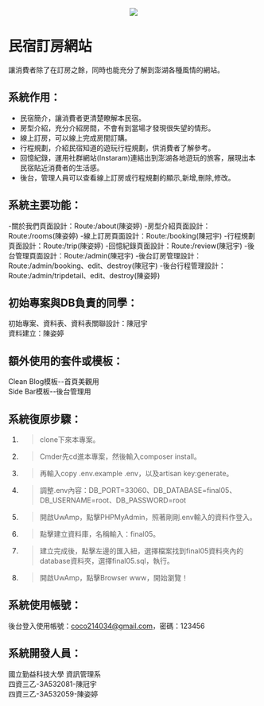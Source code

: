 <p align="center"><img src="https://i.imgur.com/zooZz0l.jpg"></p>

# 民宿訂房網站

讓消費者除了在訂房之餘，同時也能充分了解到澎湖各種風情的網站。

## 系統作用：

- 民宿簡介，讓消費者更清楚瞭解本民宿。
- 房型介紹，充分介紹房間，不會有到當場才發現很失望的情形。
- 線上訂房，可以線上完成房間訂購。
- 行程規劃，介紹民宿知道的遊玩行程規劃，供消費者了解參考。
- 回憶紀錄，運用社群網站(Instaram)連結出到澎湖各地遊玩的旅客，展現出本民宿貼近消費者的生活感。
- 後台，管理人員可以查看線上訂房或行程規劃的顯示,新增,刪除,修改。

## 系統主要功能：

-關於我們頁面設計：Route:/about(陳姿婷)
-房型介紹頁面設計：Route:/rooms(陳姿婷)
-線上訂房頁面設計：Route:/booking(陳冠宇)
-行程規劃頁面設計：Route:/trip(陳姿婷)
-回憶紀錄頁面設計：Route:/review(陳冠宇)
-後台管理頁面設計：Route:/admin(陳冠宇)
-後台訂房管理設計：Route:/admin/booking、edit、destroy(陳冠宇)
-後台行程管理設計：Route:/admin/tripdetail、edit、destroy(陳姿婷)

## 初始專案與DB負責的同學：
初始專案、資料表、資料表關聯設計：陳冠宇<br>
資料建立：陳姿婷

## 額外使用的套件或模板：
Clean Blog模板--首頁美觀用<br>
Side Bar模板--後台管理用

## 系統復原步驟：
1. > clone下來本專案。
2. > Cmder先cd進本專案，然後輸入composer install。
3. >再輸入copy .env.example .env，以及artisan key:generate。
4. > 調整.env內容：DB_PORT=33060、DB_DATABASE=final05、DB_USERNAME=root、DB_PASSWORD=root
5. > 開啟UwAmp，點擊PHPMyAdmin，照著剛剛.env輸入的資料作登入。
6. > 點擊建立資料庫，名稱輸入：final05。
7. > 建立完成後，點擊左邊的匯入紐，選擇檔案找到final05資料夾內的database資料夾，選擇final05.sql，執行。
8. > 開啟UwAmp，點擊Browser www，開始瀏覽！

## 系統使用帳號：
後台登入使用帳號：coco214034@gmail.com，密碼：123456

## 系統開發人員：
國立勤益科技大學 資訊管理系<br>
四資三乙-3A532081-陳冠宇<br>
四資三乙-3A532059-陳姿婷
